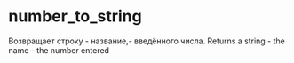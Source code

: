 number_to_string
================

Возвращает строку - название,- введённого числа. Returns a string - the name - the number entered
